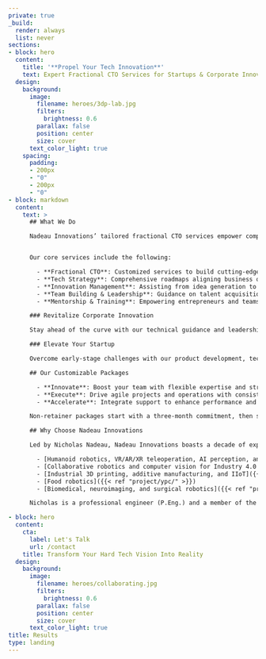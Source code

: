 ```yaml
---
private: true
_build:
  render: always
  list: never
sections:
- block: hero
  content:
    title: '**Propel Your Tech Innovation**'
    text: Expert Fractional CTO Services for Startups & Corporate Innovation
  design:
    background:
      image:
        filename: heroes/3dp-lab.jpg
        filters:
          brightness: 0.6
        parallax: false
        position: center
        size: cover
      text_color_light: true
    spacing:
      padding:
      - 200px
      - "0"
      - 200px
      - "0"
- block: markdown
  content:
    text: >
      ## What We Do

      Nadeau Innovations’ tailored fractional CTO services empower companies to develop next-gen technologies and high-performance teams. We provide a strategic partnership, offering expertise, flexibility, cost-effectiveness, and an independent perspective to drive innovation in startups and corporate ventures without the expense of a full-time hire.


      Our core services include the following:

        - **Fractional CTO**: Customized services to build cutting-edge tech and teams, with a strategic approach ensuring expertise, flexibility, and cost-effectiveness.
        - **Tech Strategy**: Comprehensive roadmaps aligning business objectives with the latest advancements tailored to each client’s needs.
        - **Innovation Management**: Assisting from idea generation to product launch with processes, frameworks, and metrics for a successful journey.
        - **Team Building & Leadership**: Guidance on talent acquisition, resource allocation, and skill development to foster collaboration and success.
        - **Mentorship & Training**: Empowering entrepreneurs and teams with skills and knowledge to navigate innovation challenges through a hands-on approach.

      ### Revitalize Corporate Innovation

      Stay ahead of the curve with our technical guidance and leadership, helping you tap into new markets, maintain relevancy, and cultivate an agile innovation culture.

      ### Elevate Your Startup

      Overcome early-stage challenges with our product development, technology strategy, team management, and fundraising expertise. Our hands-on leadership will bring your vision to life.

      ## Our Customizable Packages

        - **Innovate**: Boost your team with flexible expertise and strategic advice via a bank-of-hours retainer.
        - **Execute**: Drive agile projects and operations with consistent weekly sessions at a flat monthly rate.
        - **Accelerate**: Integrate support to enhance performance and reach milestones at an hourly rate (minimum 32 hours/month commitment).

      Non-retainer packages start with a three-month commitment, then switch to month-to-month with a 30-day notice for pauses or cancellations.

      ## Why Choose Nadeau Innovations

      Led by Nicholas Nadeau, Nadeau Innovations boasts a decade of experience creating cutting-edge hardware and software systems, including:

        - [Humanoid robotics, VR/AR/XR teleoperation, AI perception, and AGI]({{< ref "project/halodi/" >}})
        - [Collaborative robotics and computer vision for Industry 4.0 and dynamic sensing]({{< ref "project/osedea/" >}})
        - [Industrial 3D printing, additive manufacturing, and IIoT]({{< ref "project/aon3d/" >}})
        - [Food robotics]({{< ref "project/ypc/" >}})
        - [Biomedical, neuroimaging, and surgical robotics]({{< ref "project/rogue/" >}})

      Nicholas is a professional engineer (P.Eng.) and a member of the Ordre des ingénieurs du Québec (OIQ). He earned his Ph.D. from École de technologie supérieure, where his research combined machine learning and collaborative robotics to develop [safe robotic freehand medical ultrasound methods](https://espace.etsmtl.ca/id/eprint/2461/). Nicholas actively participates in the Montréal startup community, mentoring at accelerators, including [NextAI](https://www.nextcanada.com/next-ai/), [Techstars](https://www.techstars.com/), [Creative Destruction Lab](https://creativedestructionlab.com/locations/montreal/), and [FounderFuel](https://founderfuel.com/).

- block: hero
  content:
    cta:
      label: Let's Talk
      url: /contact
    title: Transform Your Hard Tech Vision Into Reality
  design:
    background:
      image:
        filename: heroes/collaborating.jpg
        filters:
          brightness: 0.6
        parallax: false
        position: center
        size: cover
      text_color_light: true
title: Results
type: landing
---
```

